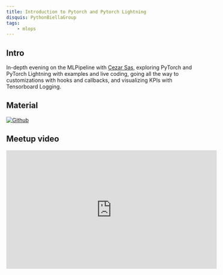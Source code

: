 ```yaml
---
title: Introduction to Pytorch and Pytorch Lightning
disquis: PythonBiellaGroup
tags:
    - mlops
---
```


## Intro

In-depth evening on the MLPipeline with [Cezar Sas](https://www.linkedin.com/in/cezarsas/), exploring PyTorch and PyTorch Lightning with examples and live coding, going all the way to customizations with hooks and callbacks, and visualizing KPIs with Tensorboard Logging.

## Material

[![Github](https://img.shields.io/badge/GitHub-181717.svg?style=for-the-badge&logo=GitHub&logoColor=white)](https://github.com/PythonBiellaGroup/MaterialeSerate/tree/master/MLPipeline)

## Meetup video
<iframe width="560" height="315" src="https://www.youtube.com/embed/KGRLyZlvOQA?si=j_K1yh7vkLqQtZZb" title="YouTube video player" frameborder="0" allow="accelerometer; autoplay; clipboard-write; encrypted-media; gyroscope; picture-in-picture; web-share" allowfullscreen></iframe>
